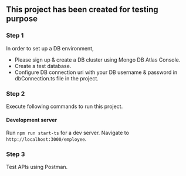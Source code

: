 ## This project has been created for testing purpose 

### Step 1
In order to set up a DB environment, 
- Please sign up & create a DB cluster using Mongo DB Atlas Console. 
- Create a test database.
- Configure DB connection uri with your DB username & password in dbConnection.ts file in the project. 

### Step 2
Execute following commands to run this project.
#### Development server
Run `npm run start-ts` for a dev server. Navigate to `http://localhost:3000/employee`. 

### Step 3
Test APIs using Postman.

